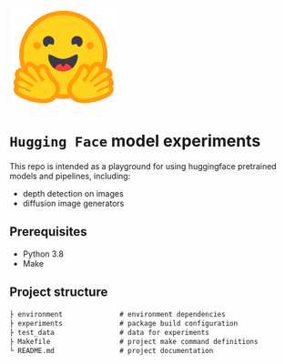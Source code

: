 ![logo](icon.svg)
# `Hugging Face` model experiments

This repo is intended as a playground for using huggingface pretrained models and pipelines, including:

* depth detection on images
* diffusion image generators

## Prerequisites
* Python 3.8
* Make

## Project structure

```
├ environment              # environment dependencies
├ experiments              # package build configuration
├ test_data                # data for experiments
├ Makefile                 # project make command definitions
└ README.md                # project documentation
```